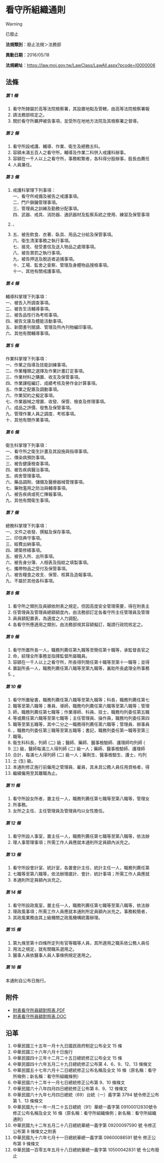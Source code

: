 # 看守所組織通則


> [!WARNING]
> 已廢止


**法規類別**：廢止法規＞法務部

**異動日期**：2016/05/18  

**法規網址**：https://law.moj.gov.tw/LawClass/LawAll.aspx?pcode=I0000006



## 法條
##### 第 1 條
1. 看守所隸屬於高等法院檢察署，其設置地點及管轄，由高等法院檢察署報
1. 請法務部核定之。
1. 關於看守所羈押被告事項，並受所在地地方法院及其檢察署之督導。

##### 第 2 條
1. 看守所設戒護、輔導、作業、衛生及總務五科。
1. 容額未滿五百人之看守所，輔導及作業二科併入戒護科辦事。
1. 容額在一千人以上之看守所，事務較繁者，各科得分股辦事，股長由薦任
1. 人員兼任。

##### 第 3 條
1. 戒護科掌理下列事項：  
一、看守所戒備及被告之戒護事項。  
二、門戶鎖鑰管理事項。  
三、管理員之訓練及勤務分配事項。  
四、武器、戒具、消防器、通訊器材及監察系統之使用、練習及保管事項
1.     。
1. 五、被告飲食、衣著、臥具、用品之分給及保管事項。  
六、衛生清潔事務之執行事項。  
七、接見、發受書信及送入物品之處理事項。  
八、被告賞罰之執行事項。  
九、被告押送及脫逃者追捕事項。  
十、工場、監舍之查察、管理及身體物品搜檢事項。  
十一、其他有關戒護事項。

##### 第 4 條
輔導科掌理下列事項：  
一、被告入所調查事項。  
二、被告生活輔導事項。  
三、被告品性行為考核事項。  
四、被告文康及體能活動事項。  
五、新聞書刊閱讀、管理及所內刊物編印事項。  
六、其他有關輔導事項。

##### 第 5 條
作業科掌理下列事項：  
一、作業之指導及技能訓練事項。  
二、作業種類之選擇及作業計畫訂定事項。  
三、作業材料之購置、收支及保管事項。  
四、作業課程編訂、成績考核及勞作金計算事項。  
五、作業之配置及調動事項。  
六、作業契約之擬定事項。  
七、作業器械之增置、收發、保管、檢查及修理事項。  
八、成品之評價、發售及保管事項。  
九、管理作業人員之調度、考核事項。  
十、其他有關作業事項。

##### 第 6 條
衛生科掌理下列事項：  
一、看守所之衛生計畫及其設施與指導事項。  
二、傳染病預防事項。  
三、被告健康檢查事項。  
四、被告疾病醫治事項。  
五、病舍管理事項。  
六、藥品調劑、儲備及醫療器械管理事項。  
七、藥物濫用之防治與輔導事項。  
八、被告疾病或死亡陳報事項。  
九、其他有關衛生事項。

##### 第 7 條
總務科掌理下列事項：  
一、文件之收發、撰擬及保存事項。  
二、印信典守事項。  
三、經費出納事項。  
四、建築修繕事項。  
五、被告入所、出所事項。  
六、被告身分簿、人相表及指紋之填製事項。  
七、攜帶物品之受付及保管事項。  
八、被告糧食之收支、保管、核算及造報事項。  
九、不屬於其他各科事項。

##### 第 8 條
1. 看守所之類別及員額依附表之規定。但因高度安全管理需要，得在附表主
1. 任管理員及管理員總額額度內，由法務部訂定各看守所主任管理員及管理
1. 員員額配置表，為適度之人力調配。
1. 各看守所應適用之類別，由法務部視其容額擬訂，報請行政院核定之。

##### 第 9 條
1. 看守所置所長一人，職務列薦任第九職等至簡任第十職等，承監督長官之
1. 命，綜理全所事務並指揮監督所屬職員。
1. 容額在一千人以上之看守所，所長得列簡任第十職等至第十一職等；並得
1. 置副所長一人，職務列薦任第八職等至第九職等，襄助所長處理全所事務
1. 。

##### 第 10 條
1. 看守所置秘書，職務列薦任第八職等至第九職等；科長，職務列薦任第七
1. 職等至第八職等；專員、導師，職務均列薦任第六職等至第八職等；管理
1. 師，職務列薦任第七職等；作業導師、科員、技士，職務均列委任第五職
1. 等或薦任第六職等至第七職等；主任管理員、操作員，職務均列委任第四
1. 職等至第五職等，其中二分之一職務得列薦任第六職等；管理員、辦事員
1. ，職務均列委任第三職等至第五職等；書記，職務列委任第一職等至第三
1. 職等。
1. 衛生科科長，列師 (二) 級；醫師、藥師、醫事檢驗師、護理師均列師 (
1. 三) 級，醫師每滿三人得列師 (二) 級一人；藥師、醫事檢驗師、護理師
1. 合計，每滿七人得列師 (二) 級一人；藥劑生、醫事檢驗生、護士，均列
1. 士 (生) 級。
1. 本通則修正施行前僱用之管理員、雇員，其未具公務人員任用資格者，得
1. 繼續僱用至其離職為止。

##### 第 11 條
1. 看守所設女所者，置主任一人，職務列薦任第七職等至第八職等，管理女
1. 所事務。
1. 女所之主任、主任管理員及管理員均以女性擔任。

##### 第 12 條
1. 看守所設人事室，置主任一人，職務列薦任第七職等至第八職等，依法辦
1. 理人事管理事項；所需工作人員應就本通則所定員額內派充之。

##### 第 13 條
1. 看守所設會計室、統計室，各置會計主任、統計主任一人，職務列薦任第
1. 七職等至第八職等，依法辦理歲計、會計、統計事項；所需工作人員應就
1. 本通則所定員額內派充之。

##### 第 14 條
1. 看守所設政風室，置主任一人，職務列薦任第七職等至第八職等，依法辦
1. 理政風事項；所需工作人員應就本通則所定員額內派充之。事務較簡者，
1. 其政風業務由其上級機關之政風機構統籌辦理。

##### 第 15 條
1. 第九條至第十四條所定列有官等職等人員，其所適用之職系依公務人員任
1. 用法之規定，就有關職系選用之。
1. 醫事人員依醫事人員人事條例規定進用之。

##### 第 16 條
本通則自公布日施行。
## 附件
* [附表看守所員額對照表.PDF](https://law.moj.gov.tw/LawClass/LawGetFile.ashx?FileId=0000233094)
* [附表看守所員額對照表.DOC](https://law.moj.gov.tw/LawClass/LawGetFile.ashx?FileId=0000004640)
## 沿革
1. 中華民國三十五年一月十九日國民政府制定公布全文 15 條
1. 中華民國三十六年六月十日施行
1. 中華民國四十三年十二月二十五日總統修正公布全文 15 條
1. 中華民國四十六年五月二十九日總統修正公布第 4、6、9、12、13  條條文
1. 中華民國五十七年六月十二日總統修正公布名稱及全文 16 條（原名稱：看守所條例；新名稱：看守所組織條例）
1. 中華民國六十二年十一月七日總統修正公布第 9、10  條條文
1. 中華民國六十八年四月四日總統修正公布第 8、9、12 條條文
1. 中華民國六十九年七月四日總統（69）台統（一）義字第 3794 號令修正公布第 1、13  條條文
1. 中華民國九十一年一月二十五日總統（91）華總一義字第 09100012830號令修正公布名稱及全文 16 條（原名稱：看守所組織條例；新名稱：看守所組織通則）
1.  中華民國九十二年五月二十八日總統華總一義字第 09200097590  號  令修正公布第 8  條條文之附表
1.  中華民國九十六年七月十一日總統華總一義字第 09600088591  號令  修正公布第 9  條條文
1.  中華民國一百零五年五月十八日總統華總一義字第 10500042831  號  令公布廢止

